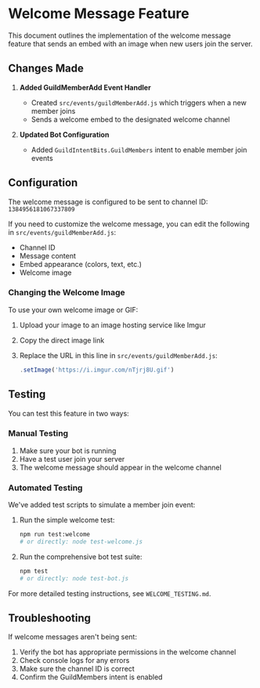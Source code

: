 # Welcome Message Feature

This document outlines the implementation of the welcome message feature that sends an embed with an image when new users join the server.

## Changes Made

1. **Added GuildMemberAdd Event Handler**
   - Created `src/events/guildMemberAdd.js` which triggers when a new member joins
   - Sends a welcome embed to the designated welcome channel

2. **Updated Bot Configuration**
   - Added `GuildIntentBits.GuildMembers` intent to enable member join events

## Configuration

The welcome message is configured to be sent to channel ID: `1384956181067337809`

If you need to customize the welcome message, you can edit the following in `src/events/guildMemberAdd.js`:

- Channel ID
- Message content
- Embed appearance (colors, text, etc.)
- Welcome image

### Changing the Welcome Image

To use your own welcome image or GIF:

1. Upload your image to an image hosting service like Imgur
2. Copy the direct image link
3. Replace the URL in this line in `src/events/guildMemberAdd.js`:

   ```javascript
   .setImage('https://i.imgur.com/nTjrj8U.gif')
   ```

## Testing

You can test this feature in two ways:

### Manual Testing

1. Make sure your bot is running
2. Have a test user join your server
3. The welcome message should appear in the welcome channel

### Automated Testing

We've added test scripts to simulate a member join event:

1. Run the simple welcome test:

   ```bash
   npm run test:welcome
   # or directly: node test-welcome.js
   ```

2. Run the comprehensive bot test suite:

   ```bash
   npm test
   # or directly: node test-bot.js
   ```

For more detailed testing instructions, see `WELCOME_TESTING.md`.

## Troubleshooting

If welcome messages aren't being sent:

1. Verify the bot has appropriate permissions in the welcome channel
2. Check console logs for any errors
3. Make sure the channel ID is correct
4. Confirm the GuildMembers intent is enabled

